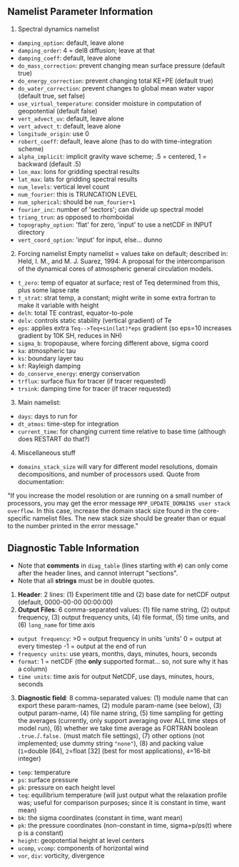 ## Namelist Parameter Information
1. Spectral dynamics namelist
  * `damping_option`: default, leave alone
  * `damping_order`: 4 = del8 diffusion; leave at that
  * `damping_coeff`: default, leave alone
  * `do_mass_correction`: prevent changing mean surface pressure (default true)
  * `do_energy_correction`: prevent changing total KE+PE (default true)
  * `do_water_correction`: prevent changes to global mean water vapor (default true, set false)
  * `use_virtual_temperature`: consider moisture in computation of geopotential (default false)
  * `vert_advect_uv`: default, leave alone
  * `vert_advect_t`: default, leave alone
  * `longitude_origin`: use 0
  * `robert_coeff`: default, leave alone (has to do with time-integration scheme)
  * `alpha_implicit`: implicit gravity wave scheme; .5 = centered, 1 = backward (default .5)
  * `lon_max`: lons for gridding spectral results
  * `lat_max`: lats for gridding spectral results
  * `num_levels`: vertical level count
  * `num_fourier`: this is TRUNCATION LEVEL
  * `num_spherical`: should be `num_fourier+1`
  * `fourier_inc`: number of 'sectors'; can divide up spectral model
  * `triang_trun`: as opposed to rhomboidal
  * `topography_option`: 'flat' for zero, 'input' to use a netCDF in INPUT directory
  * `vert_coord_option`: 'input' for input, else... dunno
2. Forcing namelist
Empty namelist = values take on default; described in:
Held, I. M., and M. J. Suarez, 1994: A proposal for the intercomparison
of the dynamical cores of atmospheric general circulation models.
  * `t_zero`: temp of equator at surface; rest of Teq determined from this, plus some lapse rate
  * `t_strat`: strat temp, a constant; might write in some extra fortran to make it variable with height
  * `delh`: total TE contrast, equator-to-pole
  * `delv`: controls static stability (vertical gradient) of Te
  * `eps`: applies extra `Teq-->Teq+sin(lat)*eps` gradient (so eps=10 increases gradient by 10K SH, reduces in NH)
  * `sigma_b`: tropopause, where forcing different above, sigma coord
  * `ka`: atmospheric tau
  * `ks`: boundary layer tau
  * `kf`: Rayleigh damping
  * `do_conserve_energy`: energy conservation
  * `trflux`: surface flux for tracer (if tracer requested)
  * `trsink`: damping time for tracer (if tracer requested)
3. Main namelist:
  * `days`: days to run for
  * `dt_atmos`: time-step for integration
  * `current_time`: for changing current time relative to base time (although does RESTART do that?)
4. Miscellaneous stuff
  * `domains_stack_size` will vary for different model resolutions, domain decompositions, and
   number of processors used. Quote from documentation:

"If you increase the model resolution or are running on a small number of processors,
 you may get the error message `MPP_UPDATE_DOMAINS user stack overflow`. In this case,
 increase the domain stack size found in the core-specific namelist files. The new stack
 size should be greater than or equal to the number printed in the error message."

## Diagnostic Table Information
* Note that **comments** in `diag_table` (lines starting with `#`) can only come after the header lines, and cannot interrupt "sections".
* Note that all **strings** must be in double quotes.
1. **Header**: 2 lines: (1) Experiment title and (2) base date for netCDF output (default, 0000-00-00 00:00:00)
2. **Output Files**: 6 comma-separated values: (1) file name string, (2) output frequency, (3) output frequency units, (4) file format, (5) time units, and (6) `long_name` for time axis
  * `output frequency`:
        >0 = output frequency in units 'units'
         0 = output at every timestep
        -1 = output at the end of run
  * `frequency units`: use years, months, days, minutes, hours, seconds
  * `format`: 1 = netCDF (the **only** supported format... so, not sure why it has a column)
  * `time units`: time axis for output NetCDF, use days, minutes, hours, seconds
3. **Diagnostic field**: 8 comma-separated values: (1) module name that can export these param-names, (2) module param-name (see below), (3) output param-name, (4) file name string, (5) time sampling for getting the averages (currently, only support averaging over ALL time steps of model run), (6) whether we take time average as FORTRAN boolean `.true.`/`.false.` (must match file settings), (7) other options (not implemented; use dummy string `"none"`), (8) and packing value (`1`=double [64], `2`=float [32] (best for most applications), `4`=16-bit integer)
  * `temp`: temperature
  * `ps`: surface pressure
  * `pk`: pressure on each height level
  * `teq`: equilibrium temperature (will just output what the relaxation profile was; useful
    for comparison purposes; since it is constant in time, want mean)
  * `bk`: the sigma coordinates (constant in time, want mean)
  * `pk`: the pressure coordinates (non-constant in time, sigma=p/ps(t) where p is a constant)
  * `height`: geopotential height at level centers
  * `ucomp`, `vcomp`: components of horizontal wind
  * `vor`, `div`: vorticity, divergence

